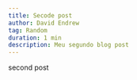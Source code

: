 ```yaml
---
title: Secode post
author: David Endrew
tag: Random
duration: 1 min
description: Meu segundo blog post
---
```

second post
